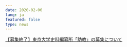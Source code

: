 ```yaml
---
date: 2020-02-06
lang: ja
featured: false
type: news
---
```

<a href="2019/koubo_20200206.html">【募集終了】東京大学史料編纂所「助教」の募集について</a>
